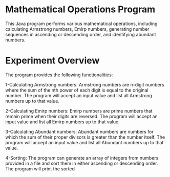 # Mathematical Operations Program

This Java program performs various mathematical operations, including calculating Armstrong numbers, Emirp numbers, generating number sequences in ascending or descending order, and identifying abundant numbers.

# Experiment Overview

The program provides the following functionalities:

1-Calculating Armstrong numbers: Armstrong numbers are n-digit numbers where the sum of the nth power of each digit is equal to the original number. The program will accept an input value and list all Armstrong numbers up to that value.

2-Calculating Emirp numbers: Emirp numbers are prime numbers that remain prime when their digits are reversed. The program will accept an input value and list all Emirp numbers up to that value.

3-Calculating Abundant numbers: Abundant numbers are numbers for which the sum of their proper divisors is greater than the number itself. The program will accept an input value and list all Abundant numbers up to that value.

4-Sorting: The program can generate an array of integers from numbers provided in a file and sort them in either ascending or descending order. The program will print the sorted 

